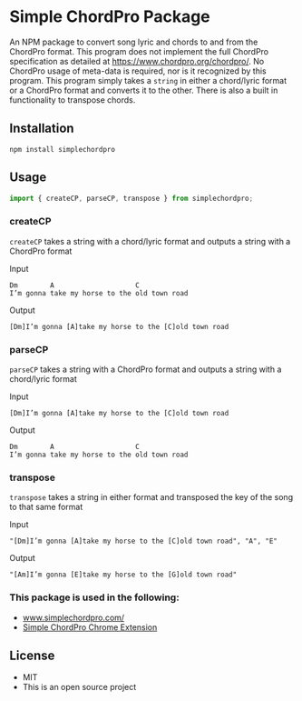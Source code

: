 # Simple ChordPro Package

An NPM package to convert song lyric and chords to and from the ChordPro format. This program does not implement the full ChordPro specification as detailed at https://www.chordpro.org/chordpro/. No ChordPro usage of meta-data is required, nor is it recognized by this program. This program simply takes a ```string``` in either a chord/lyric format or a ChordPro format and converts it to the other. There is also a built in functionality to transpose chords.

## Installation

```npm install simplechordpro```

## Usage

```javascript
import { createCP, parseCP, transpose } from simplechordpro;
```

### createCP
```createCP``` takes a string with a chord/lyric format and outputs a string with a ChordPro format

Input
```
Dm        A                    C
I’m gonna take my horse to the old town road
```

Output
```
[Dm]I’m gonna [A]take my horse to the [C]old town road
```

### parseCP
```parseCP``` takes a string with a ChordPro format and outputs a string with a chord/lyric format

Input
```
[Dm]I’m gonna [A]take my horse to the [C]old town road
```

Output
```
Dm        A                    C
I’m gonna take my horse to the old town road
```

### transpose
```transpose``` takes a string in either format and transposed the key of the song to that same format

Input
```
"[Dm]I’m gonna [A]take my horse to the [C]old town road", "A", "E"
```

Output
```
"[Am]I’m gonna [E]take my horse to the [G]old town road"
```

### This package is used in the following:
* www.simplechordpro.com/
* [Simple ChordPro Chrome Extension](https://chrome.google.com/webstore/detail/simple-chordpro/negipcmgbepcfhamlpdbkepipeiidkfk)

## License
* MIT
* This is an open source project